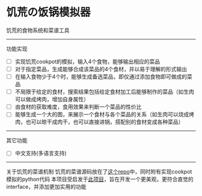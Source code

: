 # 饥荒の饭锅模拟器

饥荒的食物系统和菜谱工具

---
功能实现
* [ ] 实现饥荒cookpot的模拟，输入4个食物，能够输出相应的菜品
* [ ] 对于指定菜品，生成能够合成该菜品的4个食材，并以易于理解的形式输出
* [ ] 在输入食物少于4个时，能够生成备选菜品，即仅通过添加食物即可做成的菜品
* [ ] 不局限于给定的食材，搜索结果包括给定食材加工后能够制作的菜品（如生肉可以做成烤肉，增加自身属性）
* [ ] 由食材的获取难度，食用效果来判断一个菜品的性价比
* [ ] 能够生成一个大的图，来展示一个食材与各个菜品的关系（如生肉可以烧成烤肉，也可以晾干成肉干，也可以直接进锅，搭配别的食材变成各种菜品）

---
其它功能
* [ ] 中文支持(多语言支持)

---
关于饥荒的菜谱机制
饥荒的菜谱源码放在了[这个repo](https://github.com/mochamapleaf/dont-starve-cooking)中，同时附有实现cookpot模拟的python代码
本项目受启发于[此项目](https://bluehexagons.com/foodguide/)，旨在开发一个更美观，更符合直觉的interface，并添加更加实用的功能